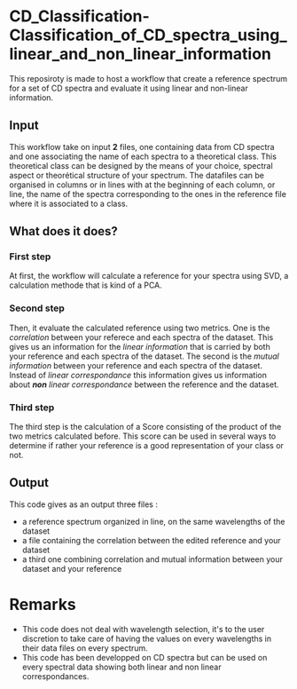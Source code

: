 # CD_Classification-Classification_of_CD_spectra_using_linear_and_non_linear_information
This reposiroty is made to host a workflow that create a reference spectrum for a set of CD spectra and evaluate it using linear and non-linear information.
## Input
This workflow take on input **2** files, one containing data from CD spectra and one associating the name of each spectra to a theoretical class. This theoretical class can be designed by the means of your choice, spectral aspect or theorétical structure of your spectrum. The datafiles can be organised in columns or in lines with at the beginning of each column, or line, the name of the spectra corresponding to the ones in the reference file where it is associated to a class.
## What does it does?
### First step
At first, the workflow will calculate a reference for your spectra using SVD, a calculation methode that is kind of a PCA.
### Second step
Then, it evaluate the calculated reference using two metrics.
One is the *correlation* between your referece and each spectra of the dataset. This gives us an information for the *linear information* that is carried by both your reference and each spectra of the dataset.
The second is the *mutual information* between your reference and each spectra of the dataset. Instead of *linear correspondance* this information gives us information about ***non*** *linear correspondance* between the reference and the dataset.
### Third step
The third step is the calculation of a Score consisting of the product of the two metrics calculated before. This score can be used in several ways to determine if rather your reference is a good representation of your class or not.
## Output
This code gives as an output three files :
*  a reference spectrum organized in line, on the same wavelengths of the dataset
*  a file containing the correlation between the edited reference and your dataset
*  a third one combining correlation and mutual information between your dataset and your reference
# Remarks
* This code does not deal with wavelength selection, it's to the user discretion to take care of having the values on every wavelengths in their data files on every spectrum.
* This code has been developped on CD spectra but can be used on every spectral data showing both linear and non linear correspondances.
